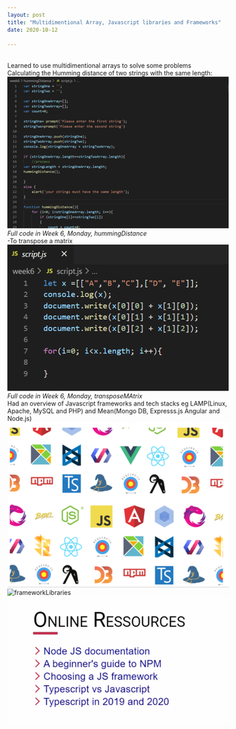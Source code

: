 ```yaml
---
layout: post
title: "Multidimentional Array, Javascript libraries and Frameworks"
date: 2020-10-12

---
```


<br>Learned to use multidimentional arrays to solve some problems 
<br>Calculating the Humming distance of two strings with the same length:
<br><img src="/images/hummingDistance.png" alt="humming distance code">
<br><em>Full code in Week 6, Monday, hummingDistance</em>
<br>-To transpose a matrix
<br><img src="/images/transposeMatrix.png" alt="transpose Matrix code">
<br><em>Full code in Week 6, Monday, transposeMAtrix</em>
<br>Had an overview of Javascript frameworks and tech stacks eg LAMP(Linux, Apache, MySQL and PHP) and Mean(Mongo DB, Expresss.js Angular and Node.js)
<br><img src="/images/frameworks.png" alt="frameworks">
<br><img src="/images/frameworksLibraries.png" alt="frameworkLibraries">
<br><img src="/images/onlineResources.png" alt="transpose Matrix code">

